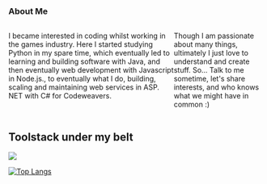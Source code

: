 <h3>About Me</h2>
<div style='display:flex; justify-content:left' align="left">
  <p>
  I became interested in coding whilst working in the games industry. Here I started studying Python in my spare time, which eventually led to learning and building software with Java, and then eventually web development with Javascript in Node.js., to eventually what I do, building, scaling and maintaining web services in ASP. NET with C# for Codeweavers.
  </p>
  <p>
  Though I am passionate about many things, ultimately I just love to understand and create stuff. So... Talk to me sometime, let's share interests, and who knows what we might have in common :)
  </p>
</div>

<h2 align='left'>Toolstack under my belt</h2>
<p align="left">
  <a href="https://skillicons.dev">
    <img src="https://skillicons.dev/icons?i=cs,dotnet,js,ts,java,html,nodejs,react,express,nextjs,css,tailwind,bootstrap,figma,postgres,mysql,mongodb,jest,git,github,idea,netlify,vercel,aws" />
  </a>
</p>
                                                                        
[![Top Langs](https://github-readme-stats.vercel.app/api/top-langs/?username=FentonPlusPlus&layout=compact)](https://github.com/anuraghazra/github-readme-stats)
</div>
<!---
FentonPlusPlus/FentonPlusPlus is a ✨ special ✨ repository because its `README.md` (this file) appears on your GitHub profile.
You can click the Preview link to take a look at your changes.
--->
